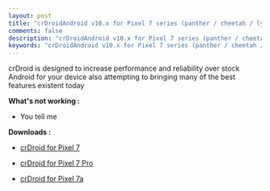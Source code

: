 ```yaml
---
layout: post
title: "crDroidAndroid v10.x for Pixel 7 series (panther / cheetah / lynx)"
comments: false
description: "crDroidAndroid v10.x for Pixel 7 series (panther / cheetah / lynx)"
keywords: "crDroidAndroid v10.x for Pixel 7 series (panther / cheetah / lynx)"
---
```


crDroid is designed to increase performance and reliability over stock Android for your device also attempting to bringing many of the best features existent today

**What's not working :**

 * You tell me


**Downloads :**

 * [crDroid for Pixel 7](https://crdroid.net/panther)

 * [crDroid for Pixel 7 Pro](https://crdroid.net/cheetah)

 * [crDroid for Pixel 7a](https://crdroid.net/lynx)

